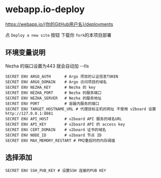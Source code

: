 # webapp.io-deploy


https://webapp.io/{你的GitHub用户名}/deployments

点 ```Deploy a new site``` 按钮 下载你 ```fork```的本项目部署
## 环境变量说明
Nezha 的端口设置为443 就会自动加 --tls

```
SECRET ENV ARGO_AUTH      # Argo 项目的认证信息TOKEN
SECRET ENV ARGO_DOMAIN    # Argo 访问项目的域名
SECRET ENV NEZHA_KEY      # Nezha 的 key
SECRET ENV NEZHA_PORT     # Nezha 的服务端口     
SECRET ENV NEZHA_SERVER   # Nezha 的服务地址
SECRET ENV PORT           # 容器内服务的端口
SECRET ENV TARGET_HOSTNAME_URL # 代理目标主机的网址 不使用 v2board 设置 http://127.0.0.1:8081
SECRET ENV API_HOST       # v2board API 服务的域名URL
SECRET ENV API_KEY        # v2board API 的 access key  
SECRET ENV CERT_DOMAIN    # v2board 证书的域名  
SECRET ENV NODE_ID        # v2board 节点 ID
SECRET ENV MAX_MEMORY_RESTART # PM2重启时的内存阈值
```
## 选择添加
```
SECRET ENV SSH_PUB_KEY # 设置SSH 连接的PUB KEY
```
